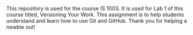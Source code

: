 This repository is used for the course IS 1003. It is used for Lab 1 of this course titled, Versioning Your Work. This assignment is to help students understand and learn how to use Git and GitHub. Thank you for helping a newbie out!